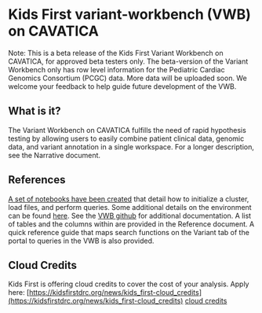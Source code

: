 # Kids First variant-workbench (VWB) on CAVATICA

Note: This is a beta release of the Kids First Variant Workbench on CAVATICA, for approved beta testers only. The beta-version of the Variant Workbench only has row level information for the Pediatric Cardiac Genomics Consortium (PCGC) data. More data will be uploaded soon. We welcome your feedback to help guide future development of the VWB. 

## What is it? 

The Variant Workbench on CAVATICA fulfills the need of rapid hypothesis testing by allowing users to easily combine patient clinical data, genomic data, and variant annotation in a single workspace. For a longer description, see the Narrative document. 

## References

[A set of notebooks have been created](https://cavatica.sbgenomics.com/u/jared.rozowsky/ashg-variant-workbench/analysis/cruncher/variant-workbench-starter-kit) that detail how to initialize a cluster, load files, and perform queries. Some additional details on the environment can be found [here](https://docs.cavatica.org/docs/about-libraries-in-a-data-cruncher-analysis). See the [VWB github](https://github.com/kids-first/variant-workbench-migration) for additional documentation. A list of tables and the columns within are provided in the Reference document. A quick reference guide that maps search functions on the Variant tab of the portal to queries in the VWB is also provided. 


## Cloud Credits
Kids First is offering cloud credits to cover the cost of your analysis. Apply here: [https://kidsfirstdrc.org/news/kids_first-cloud_credits](https://kidsfirstdrc.org/news/kids_first-cloud_credits) 
[cloud credits](!https://raw.githubusercontent.com/jared-rozowsky/variant-workbench-migration/main/Cloud%20Credits.png)
